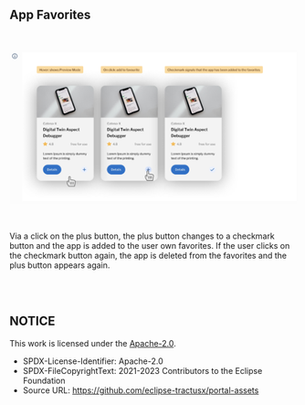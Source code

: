## App Favorites

<br>

<p align="center">
<img width="717" alt="image" src="https://raw.githubusercontent.com/eclipse-tractusx/portal-assets/main/docs/static/add-favourite-flow.png">
</p>
  
<br>
  
Via a click on the plus button, the plus button changes to a checkmark button and the app is added to the user own favorites. If the user clicks on the checkmark button again, the app is deleted from the favorites and the plus button appears again.

<br>
<br>

## NOTICE

This work is licensed under the [Apache-2.0](https://www.apache.org/licenses/LICENSE-2.0).

- SPDX-License-Identifier: Apache-2.0
- SPDX-FileCopyrightText: 2021-2023 Contributors to the Eclipse Foundation
- Source URL: https://github.com/eclipse-tractusx/portal-assets
